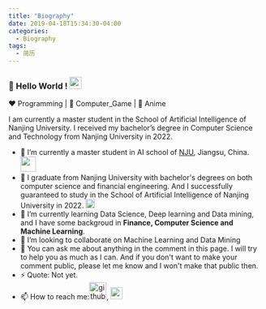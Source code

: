 ```yaml
---
title: "Biography"
date: 2019-04-18T15:34:30-04:00
categories:
  - Biography
tags:
  - 简历
---
```

### 👋 Hello World !  <img src="{{ site.url }}{{ site.baseurl }}/assets/images/Earth.gif" width="24px">
  
:heart: Programming | :black_heart: Computer_Game | :blue_heart: Anime
  
I am currently a master student in the School of Artificial Intelligence of Nanjing University. I received my bachelor’s degree in Computer Science and Technology from Nanjing University in 2022.

- 🔭 I’m currently a master student in AI school of [NJU](https://www.nju.edu.cn/main.htm), Jiangsu, China. <img src="{{ site.url }}{{ site.baseurl }}/assets/images/giphy.webp" width="30">
- 🔭 I graduate from Nanjing University with bachelor's degrees on both computer science and financial engineering. And I successfully guaranteed to study in the School of Artificial Intelligence of Nanjing University in 2022. <img src="{{ site.url }}{{ site.baseurl }}/assets/images/Rocket.gif" width="18px">
- 🌱 I’m currently learning Data Science, Deep learning and Data mining, and I have some backgroud in **Finance, Computer Science and Machine Learning**.
- 👯 I’m looking to collaborate on Machine Learning and Data Mining 
- 💬 You can ask me about anything in the comment in this page. I will try to help you as much as I can. And if you don't want to make your comment public, please let me know and I won't make that public then.
- ⚡ Quote: Not yet.
- 📫 How to reach me:[<img src="{{ site.url }}{{ site.baseurl }}/assets/images/github.png" alt="github" width="34">](https://github.com/wangskyGit), [<img src="{{ site.url }}{{ site.baseurl }}/assets/images/gmail.jpeg" alt="gmail" width="24">](wangsky8515@gmail.com)

